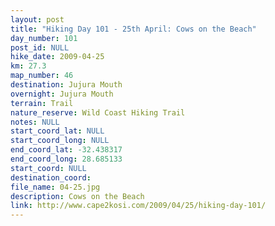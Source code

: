 ```yaml
---
layout: post
title: "Hiking Day 101 - 25th April: Cows on the Beach"                      
day_number: 101
post_id: NULL
hike_date: 2009-04-25
km: 27.3
map_number: 46
destination: Jujura Mouth
overnight: Jujura Mouth
terrain: Trail
nature_reserve: Wild Coast Hiking Trail
notes: NULL
start_coord_lat: NULL
start_coord_long: NULL
end_coord_lat: -32.438317
end_coord_long: 28.685133
start_coord: NULL
destination_coord: 
file_name: 04-25.jpg
description: Cows on the Beach
link: http://www.cape2kosi.com/2009/04/25/hiking-day-101/
---
```

